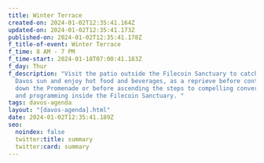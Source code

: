 ```yaml
---
title: Winter Terrace
created-on: 2024-01-02T12:35:41.164Z
updated-on: 2024-01-02T12:35:41.173Z
published-on: 2024-01-02T12:35:41.178Z
f_title-of-event: Winter Terrace
f_time: 8 AM - 7 PM
f_time-start: 2024-01-18T07:00:41.183Z
f_day: Thur
f_description: "Visit the patio outside the Filecoin Sanctuary to catch some
  Davos sun and enjoy hot food and beverages, as a reprieve before continuing
  down the Promenade or before ascending the steps to compelling conversations
  and programming inside the Filecoin Sanctuary. "
tags: davos-agenda
layout: "[davos-agenda].html"
date: 2024-01-02T12:35:41.189Z
seo:
  noindex: false
  twitter:title: summary
  twitter:card: summary
---
```


